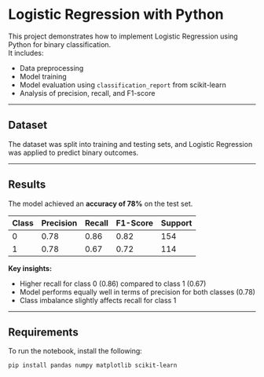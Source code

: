 # Logistic Regression with Python

This project demonstrates how to implement Logistic Regression using Python for binary classification.  
It includes:
- Data preprocessing
- Model training
- Model evaluation using `classification_report` from scikit-learn
- Analysis of precision, recall, and F1-score

---

## **Dataset**
The dataset was split into training and testing sets, and Logistic Regression was applied to predict binary outcomes.

---

## **Results**
The model achieved an **accuracy of 78%** on the test set.

| Class | Precision | Recall | F1-Score | Support |
|-------|-----------|--------|----------|---------|
| 0     | 0.78      | 0.86   | 0.82     | 154     |
| 1     | 0.78      | 0.67   | 0.72     | 114     |

**Key insights:**
- Higher recall for class 0 (0.86) compared to class 1 (0.67)
- Model performs equally well in terms of precision for both classes (0.78)
- Class imbalance slightly affects recall for class 1

---

## **Requirements**
To run the notebook, install the following:
```bash
pip install pandas numpy matplotlib scikit-learn
